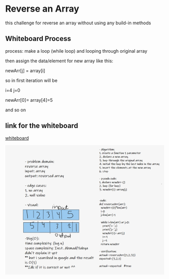 # Reverse an Array
this challenge for reverse an array without using any build-in methods

## Whiteboard Process
process:
make a loop (while loop) and looping through original array

then assign the data/element for new array like this:

newArr[j] = array[i]

so in first iteration will be

i=4
j=0

newArr[0]= array[4]=5

and so on 

## link for the whiteboard

[whiteboard](https://wbd.ms/share/v2/aHR0cHM6Ly93aGl0ZWJvYXJkLm1pY3Jvc29mdC5jb20vYXBpL3YxLjAvd2hpdGVib2FyZHMvcmVkZWVtL2EwY2VkNWNmNzkwMTRkZWNhYjJmMGJlYzhkYjc3MGNkX2M3MTQyNTMxLWRkNjgtNGE2Zi1iMDM2LTAzOWVjNTJkNmJkMV83N2E3ZTQ0ZC1kZTQxLTRmMTMtOThkMS00YzJlMjBmMmI2N2E=)

![whiteboard](https://github.com/AbrarAlzubaidi/data-structures-and-algorithms-401/blob/array-reverse/reverse-array/cha.1.PNG)